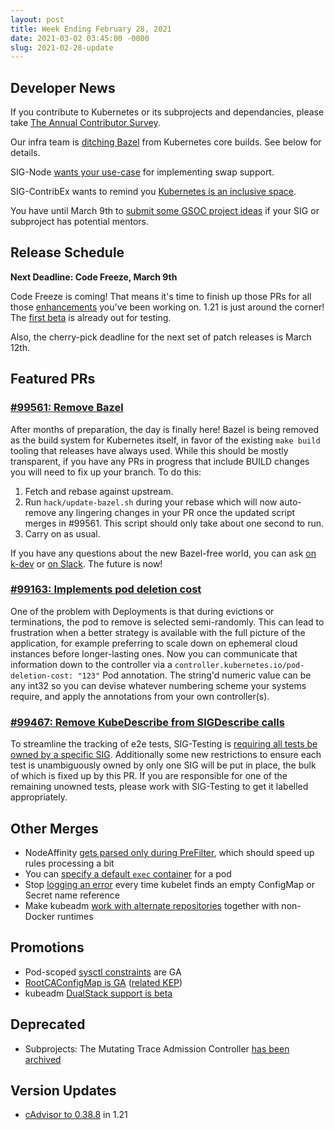 ```yaml
---
layout: post
title: Week Ending February 28, 2021
date: 2021-03-02 03:45:00 -0000
slug: 2021-02-28-update
---
```


## Developer News

If you contribute to Kubernetes or its subprojects and dependancies, please take [The Annual Contributor Survey](https://www.surveymonkey.com/r/k8scommsurvey2021).

Our infra team is [ditching Bazel](https://github.com/kubernetes/kubernetes/pull/99561) from Kubernetes core builds.  See below for details.

SIG-Node [wants your use-case](https://docs.google.com/document/d/1CZtRtC8W8FwW_VWQLKP9DW_2H-hcLBcH9KBbukie67M/edit#heading=h.8ilpribw5jbx) for implementing swap support.

SIG-ContribEx wants to remind you [Kubernetes is an inclusive space](https://groups.google.com/g/kubernetes-dev/c/XHoHt4srWfc).

You have until March 9th to [submit some GSOC project ideas](https://github.com/cncf/mentoring/blob/master/summerofcode/2021.md#project-ideas) if your SIG or subproject has potential mentors.

## Release Schedule

**Next Deadline: Code Freeze, March 9th**

Code Freeze is coming!  That means it's time to finish up those PRs for all those [enhancements](http://bit.ly/k8s121-enhancements) you've been working on.  1.21 is just around the corner!  The [first beta](https://github.com/kubernetes/kubernetes/releases/tag/v1.21.0-beta.0) is already out for testing.

Also, the cherry-pick deadline for the next set of patch releases is March 12th.

## Featured PRs

### [#99561: Remove Bazel](https://github.com/kubernetes/kubernetes/pull/99561)

After months of preparation, the day is finally here! Bazel is being removed as the build system for Kubernetes itself, in favor of the existing `make build` tooling that releases have always used. While this should be mostly transparent, if you have any PRs in progress that include BUILD changes you will need to fix up your branch. To do this:

1. Fetch and rebase against upstream.
2. Run `hack/update-bazel.sh` during your rebase which will now auto-remove any lingering changes in your PR once the updated script merges in #99561. This script should only take about one second to run.
3. Carry on as usual.

If you have any questions about the new Bazel-free world, you can ask [on k-dev](https://groups.google.com/g/kubernetes-dev/c/tRqW6b7gPMA) or [on Slack](https://kubernetes.slack.com/archives/C09R23FHP). The future is now!

### [#99163: Implements pod deletion cost](https://github.com/kubernetes/kubernetes/pull/99163)

One of the problem with Deployments is that during evictions or terminations, the pod to remove is selected semi-randomly. This can lead to frustration when a better strategy is available with the full picture of the application, for example preferring to scale down on ephemeral cloud instances before longer-lasting ones. Now you can communicate that information down to the controller via a `controller.kubernetes.io/pod-deletion-cost: "123"` Pod annotation. The string'd numeric value can be any int32 so you can devise whatever numbering scheme your systems require, and apply the annotations from your own controller(s).

### [#99467: Remove KubeDescribe from SIGDescribe calls](https://github.com/kubernetes/kubernetes/pull/99467)

To streamline the tracking of e2e tests, SIG-Testing is [requiring all tests be owned by a specific SIG](https://github.com/kubernetes/kubernetes/issues/98326). Additionally some new restrictions to ensure each test is unambiguously owned by only one SIG will be put in place, the bulk of which is fixed up by this PR. If you are responsible for one of the remaining unowned tests, please work with SIG-Testing to get it labelled appropriately.


## Other Merges

* NodeAffinity [gets parsed only during PreFilter](https://github.com/kubernetes/kubernetes/pull/99213), which should speed up rules processing a bit
* You can [specify a default `exec` container](https://github.com/kubernetes/kubernetes/pull/97099) for a pod
* Stop [logging an error](https://github.com/kubernetes/kubernetes/pull/99538) every time kubelet finds an empty ConfigMap or Secret name reference
* Make kubeadm [work with alternate repositories](https://github.com/kubernetes/kubernetes/pull/99476) together with non-Docker runtimes

## Promotions

* Pod-scoped [sysctl constraints](https://github.com/kubernetes/kubernetes/pull/99158) are GA
* [RootCAConfigMap is GA](https://github.com/kubernetes/kubernetes/pull/98033) ([related KEP](https://github.com/kubernetes/enhancements/tree/master/keps/sig-auth/1205-bound-service-account-tokens))
* kubeadm [DualStack support is beta](https://github.com/kubernetes/kubernetes/pull/99294)

## Deprecated

* Subprojects: The Mutating Trace Admission Controller [has been archived](https://github.com/kubernetes/org/issues/2527)

## Version Updates

* [cAdvisor to 0.38.8](https://github.com/kubernetes/kubernetes/pull/99315) in 1.21

